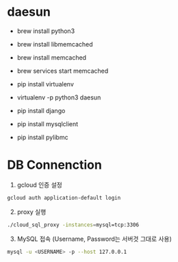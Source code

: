 # daesun

- brew install python3
- brew install libmemcached
- brew install memcached
- brew services start memcached

- pip install virtualenv
- virtualenv -p python3 daesun

- pip install django 
- pip install mysqlclient
- pip install pylibmc

# DB Connenction
1. gcloud 인증 설정
```bash
gcloud auth application-default login
```
2. proxy 실행
```bash
./cloud_sql_proxy -instances=mysql=tcp:3306
```
3. MySQL 접속 (Username, Password는 서버것 그대로 사용)
```bash
mysql -u <USERNAME> -p --host 127.0.0.1
```
